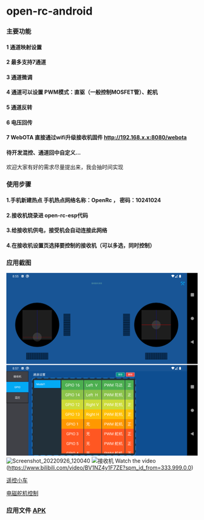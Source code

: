 # open-rc-android

### 主要功能
#### 1 通道映射设置 
#### 2 最多支持7通道 
#### 3 通道微调
#### 4 通道可以设置 PWM模式：直驱（一般控制MOSFET管）、舵机
#### 5 通道反转
#### 6 电压回传
#### 7 WebOTA 直接通过wifi升级接收机固件 http://192.168.x.x:8080/webota

#### 待开发混控、通道回中自定义...

欢迎大家有好的需求尽量提出来，我会抽时间实现

### 使用步骤
#### 1.手机新建热点 手机热点网络名称：OpenRc  ，  密码：10241024
#### 2.接收机烧录进 open-rc-esp代码 
#### 3.给接收机供电，接受机会自动连接此网络
#### 4.在接收机设置页选择要控制的接收机（可以多选，同时控制）

### 应用截图
![Screenshot_1637312138](Screenshot_1637312138.png)
![Screenshot_1637312269](Screenshot_1637312223.png)
![Screenshot_20220926_120040](Screenshot_20220926_120040.png)
![接收机](接收机.jpg)
Watch the video (https://www.bilibili.com/video/BV1NZ4y1F7ZE?spm_id_from=333.999.0.0)

[遥控小车](https://www.bilibili.com/video/BV1zY41187JN/)

[电磁舵机控制](https://www.bilibili.com/video/BV1BF411q7JE/)


### 应用文件 [APK](app/release/app-release.apk)
